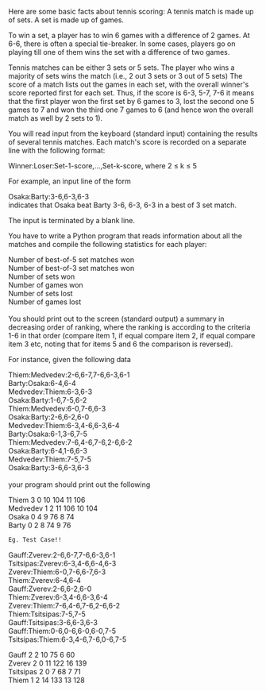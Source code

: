 Here are some basic facts about tennis scoring: A tennis match is made up of sets. A set is made up of games.

To win a set, a player has to win 6 games with a difference of 2 games. At 6-6, there is often a special tie-breaker. In some cases, players go on playing till one of them wins the set with a difference of two games.

Tennis matches can be either 3 sets or 5 sets. The player who wins a majority of sets wins the match (i.e., 2 out 3 sets or 3 out of 5 sets) The score of a match lists out the games in each set, with the overall winner's score reported first for each set. Thus, if the score is 6-3, 5-7, 7-6 it means that the first player won the first set by 6 games to 3, lost the second one 5 games to 7 and won the third one 7 games to 6 (and hence won the overall match as well by 2 sets to 1).

You will read input from the keyboard (standard input) containing the results of several tennis matches. Each match's score is recorded on a separate line with the following format:

Winner:Loser:Set-1-score,...,Set-k-score, where 2 ≤ k ≤ 5

For example, an input line of the form

Osaka:Barty:3-6,6-3,6-3<br>
indicates that Osaka beat Barty 3-6, 6-3, 6-3 in a best of 3 set match.<br>

The input is terminated by a blank line.

You have to write a Python program that reads information about all the matches and compile the following statistics for each player:

Number of best-of-5 set matches won<br>
Number of best-of-3 set matches won<br>
Number of sets won<br>
Number of games won<br>
Number of sets lost<br>
Number of games lost<br><br>
You should print out to the screen (standard output) a summary in decreasing order of ranking, where the ranking is according to the criteria <br>
1-6 in that order (compare item 1, if equal compare item 2, if equal compare item 3 etc, noting that for items 5 and 6 the comparison is reversed).

For instance, given the following data

Thiem:Medvedev:2-6,6-7,7-6,6-3,6-1<br>
Barty:Osaka:6-4,6-4<br>
Medvedev:Thiem:6-3,6-3<br>
Osaka:Barty:1-6,7-5,6-2<br>
Thiem:Medvedev:6-0,7-6,6-3<br>
Osaka:Barty:2-6,6-2,6-0<br>
Medvedev:Thiem:6-3,4-6,6-3,6-4<br>
Barty:Osaka:6-1,3-6,7-5<br>
Thiem:Medvedev:7-6,4-6,7-6,2-6,6-2<br>
Osaka:Barty:6-4,1-6,6-3<br>
Medvedev:Thiem:7-5,7-5<br>
Osaka:Barty:3-6,6-3,6-3<br><br>
your program should print out the following

Thiem 3 0 10 104 11 106<br>
Medvedev 1 2 11 106 10 104<br>
Osaka 0 4 9 76 8 74<br>
Barty 0 2 8 74 9 76<br>

```diff
Eg. Test Case!!
```

Gauff:Zverev:2-6,6-7,7-6,6-3,6-1<br>
Tsitsipas:Zverev:6-3,4-6,6-4,6-3<br>
Zverev:Thiem:6-0,7-6,6-7,6-3<br>
Thiem:Zverev:6-4,6-4<br>
Gauff:Zverev:2-6,6-2,6-0<br>
Thiem:Zverev:6-3,4-6,6-3,6-4<br>
Zverev:Thiem:7-6,4-6,7-6,2-6,6-2<br>
Thiem:Tsitsipas:7-5,7-5<br>
Gauff:Tsitsipas:3-6,6-3,6-3<br>
Gauff:Thiem:0-6,0-6,6-0,6-0,7-5<br>
Tsitsipas:Thiem:6-3,4-6,7-6,0-6,7-5<br>

Gauff 2 2 10 75 6 60<br>
Zverev 2 0 11 122 16 139<br>
Tsitsipas 2 0 7 68 7 71<br>
Thiem 1 2 14 133 13 128<br>

